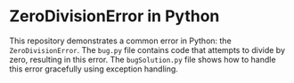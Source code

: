 # ZeroDivisionError in Python

This repository demonstrates a common error in Python: the `ZeroDivisionError`. The `bug.py` file contains code that attempts to divide by zero, resulting in this error.  The `bugSolution.py` file shows how to handle this error gracefully using exception handling.